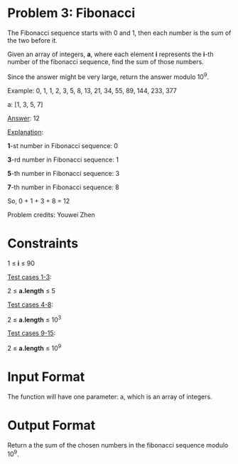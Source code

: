 # Problem 3: Fibonacci

The Fibonacci sequence starts with 0 and 1, then each number is the sum of the two before it. 

Given an array of integers, **a**, where each element **i** represents the **i**-th number of the fibonacci sequence, find the sum of those numbers.

Since the answer might be very large, return the answer modulo 10<sup>9</sup>.

Example: 0, 1, 1, 2, 3, 5, 8, 13, 21, 34, 55, 89, 144, 233, 377

a: [1, 3, 5, 7]

<u>Answer</u>: 12

<u>Explanation</u>:

**1**-st number in Fibonacci sequence: 0

**3**-rd number in Fibonacci sequence: 1

**5**-th number in Fibonacci sequence: 3

**7**-th number in Fibonacci sequence: 8

So, 0 + 1 + 3 + 8 = 12

Problem credits: Youwei Zhen

# Constraints

1 $\leq$ **i** $\leq$ 90

<u>Test cases 1-3</u>:

2 $\leq$ **a.length** $\leq$ 5

<u>Test cases 4-8</u>:

2 $\leq$ **a.length** $\leq$ 10<sup>3</sup>

<u>Test cases 9-15</u>:

2 $\leq$ **a.length** $\leq$ 10<sup>9</sup>

# Input Format
The function will have one parameter: a, which is an array of integers.

# Output Format
Return a the sum of the chosen numbers in the fibonacci sequence modulo 10<sup>9</sup>.